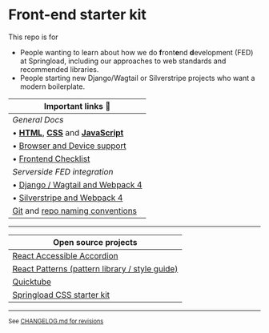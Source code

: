 # Front-end starter kit

This repo is for

- People wanting to learn about how we do **f**ront**e**nd **d**evelopment (FED) at Springload, including our approaches to web standards and recommended libraries.
- People starting new Django/Wagtail or Silverstripe projects who want a modern boilerplate.

| Important links :book:                                 |
|--------------------------------------------------------|
| *General Docs* |
| • [**HTML**](./docs/html.md), [**CSS**](./docs/css.md) and [**JavaScript**](./docs/javascript.md)
| • [Browser and Device support](./docs/browser-device-support.md) |
| • [Frontend Checklist](./docs/frontend-checklist.md) |
| *Serverside FED integration* |
| • [Django / Wagtail and Webpack 4](./django-wagtail/) |
| • [Silverstripe and Webpack 4](./silverstripe/) |
| [Git](https://github.com/springload/wiki/blob/master/_springload-coding-standards/version-control/git.md) and [repo naming conventions](https://github.com/springload/wiki/blob/master/_springload-coding-standards/version-control/github.md) |

--------------------------------

| Open source projects                                   |
|--------------------------------------------------------|
| [React Accessible Accordion](https://github.com/springload/react-accessible-accordion) |
| [React Patterns (pattern library / style guide)](https://github.com/springload/react-patterns) |
| [Quicktube](https://github.com/springload/quicktube) |
| [Springload CSS starter kit](https://github.com/springload/frontend-starter-styles) |

--------------------------------

<sup> See [CHANGELOG.md for revisions](CHANGELOG.md)</sup>
